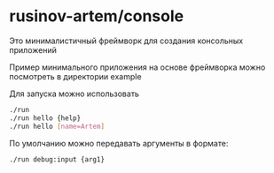 # rusinov-artem/console

Это минималистичный фреймворк для создания консольных приложений

Пример минимального приложения на основе фреймворка можно посмотреть в 
директории example

Для запуска можно использовать

```bash
./run
./run hello {help}
./run hello [name=Artem]
```

По умолчанию можно передавать аргументы в формате:
```bash
./run debug:input {arg1}
```

